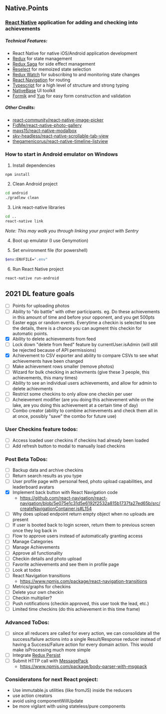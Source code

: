 ## Native.Points
### [React Native](https://facebook.github.io/react-native/) application for adding and checking into achievements

##### Technical Features:
* React Native for native iOS/Android application development
* [Redux](https://redux.js.org/) for state management
* [Redux Saga](https://redux-saga.js.org/) for side effect management
* [Reselect](https://github.com/reduxjs/reselect) for memoized state selection
* [Redux Watch](https://github.com/jprichardson/redux-watch) for subscribing to and monitoring state changes
* [React Navigation](https://github.com/react-navigation/react-navigation) for routing 
* [Typescript](https://www.typescriptlang.org/) for a high level of structure and strong typing
* [NativeBase](https://github.com/GeekyAnts/NativeBase) UI toolkit
* [Formik](https://github.com/jaredpalmer/formik) and [Yup](https://github.com/jquense/yup) for easy form construction and validation

##### Other Credits:
* [react-community/react-native-image-picker](https://github.com/react-community/react-native-image-picker)
* [FidMe/react-native-photo-gallery](https://github.com/FidMe/react-native-photo-gallery)
* [maxs15/react-native-modalbox](https://github.com/maxs15/react-native-modalbox)
* [skv-headless/react-native-scrollable-tab-view](https://github.com/skv-headless/react-native-scrollable-tab-view)
* [thegamenicorus/react-native-timeline-listview](https://github.com/thegamenicorus/react-native-timeline-listview0)

### How to start in Android emulator on Windows
1. Install dependencies
```bash
npm install
```
2. Clean Android project
```bash
cd android
./gradlew clean
```
3. Link react-native libraries
```bash
cd ..
react-native link
```
_Note: This may walk you through linking your project with Sentry_

4. Boot up emulator (I use Genymotion)

5. Set environment file (for powershell)
```bash
$env:ENVFILE=".env"
```

6. Run React Native project
```bash
react-native run-android
```

## 2021 DL feature goals
- [ ] Points for uploading photos
- [ ] Ability to "do battle" with other participants. eg. Do these achievements in this amount of time and before your opponent, and you get 500pts
- [ ] Easter eggs or random events. Everytime a checkin is selected to see the details, there is a chance you can augment this checkin for automatic points.
- [X] Ability to delete achievements from feed
- [ ] Lock down "delete from feed" feature by currentUser.isAdmin (will still be rejected because of API permissions)
- [X] Achievement to CSV exporter and ability to compare CSVs to see what achievements have been changed
- [ ] Make achievement rows smaller (remove photos)
- [ ] Wizard for bulk checking in achievments (give these 3 people, this achievements, this many times)
- [ ] Ability to see an individual users achievements, and allow for admin to delete achievments
- [ ] Restrict some checkins to only allow one checkin per user
- [ ] Acheievement modifier (are you doing this achievement while on the lake, are you doing this achievement at a certain time of day)
- [ ] Combo creator (ability to combine achievements and check them all in at once, possibly "save" the combo for future use)

### User Checkins feature todos:
- [ ] Access loaded user checkins if checkins had already been loaded
- [ ] Add refresh button to modal to manually load checkins
 
### Post Beta ToDos:
- [ ] Backup data and archive checkins
- [ ] Return search results as you type
- [ ] User profile page with personal feed, photo upload capabilities, and leaderboard avatars
- [X] Implement back button with React Navigation code
    - https://github.com/react-navigation/react-navigation/blob/5e075e1c31d5e6192f2532a815b1737fa27ed65b/src/createNavigationContainer.js#L154
- [ ] Why does upload endpoint return empty object when no uploads are present
- [ ] If user is booted back to login screen, return them to previous screen once they log back in
- [ ] Flow to approve users instead of automatically granting access
- [ ] Manage Categories
- [ ] Manage Achievements
- [ ] Approve all functionality
- [ ] Checkin details and photo upload
- [ ] Favorite achievements and see them in profile page
- [ ] Look at todos
- [ ] React Navigation transitions
    - https://www.npmjs.com/package/react-navigation-transitions
- [ ] Metrics/graphs for checkins
- [ ] Delete your own checkin
- [ ] Checkin multiplier? 
- [ ] Push notifications (checkin approved, this user took the lead, etc.)
- [ ] Limited time checkins (do this achievement in this time frame)

### Advanced ToDos:	
- [ ] since all reducers are called for every action, we can consolidate all the success/failure actions into a single Result/Response reducer instead of having a Success/Failure action for every domain action. This would make isProcessing much more simple
- [ ] Integrate [Redux Persist](https://github.com/rt2zz/redux-persist)	
- [ ] Submit HTTP call with [MessagePack](https://msgpack.org/index.html)	
    - https://www.npmjs.com/package/body-parser-with-msgpack

### Consideratons for next React project:
* Use immutable.js utilities (like fromJS) inside the reducers
* use action creators
* avoid using componentWillUpdate
* be more vigilant with using stateless/pure components
